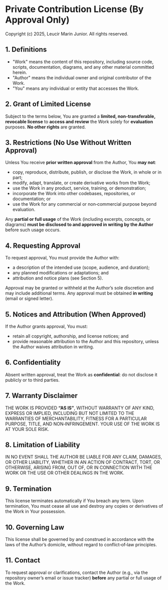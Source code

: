 # Private Contribution License (By Approval Only)

Copyright (c) 2025, Leucir Marin Junior. All rights reserved.

## 1. Definitions
- "Work" means the content of this repository, including source code, scripts, documentation, diagrams, and any other material committed herein.
- "Author" means the individual owner and original contributor of the Work.
- "You" means any individual or entity that accesses the Work.

## 2. Grant of Limited License
Subject to the terms below, You are granted a **limited, non‑transferable, revocable license** to **access and review** the Work solely for **evaluation** purposes. **No other rights** are granted.

## 3. Restrictions (No Use Without Written Approval)
Unless You receive **prior written approval** from the Author, You **may not**:
- copy, reproduce, distribute, publish, or disclose the Work, in whole or in part;
- modify, adapt, translate, or create derivative works from the Work;
- use the Work in any product, service, training, or demonstration;
- incorporate the Work into other codebases, repositories, or documentation; or
- use the Work for any commercial or non‑commercial purpose beyond evaluation.

Any **partial or full usage** of the Work (including excerpts, concepts, or diagrams) **must be disclosed to and approved in writing by the Author** before such usage occurs.

## 4. Requesting Approval
To request approval, You must provide the Author with:
- a description of the intended use (scope, audience, and duration);
- any planned modifications or adaptations; and
- attribution and notice plans (see Section 5).

Approval may be granted or withheld at the Author’s sole discretion and may include additional terms. Any approval must be obtained **in writing** (email or signed letter).

## 5. Notices and Attribution (When Approved)
If the Author grants approval, You must:
- retain all copyright, authorship, and license notices; and
- provide reasonable attribution to the Author and this repository, unless the Author waives attribution in writing.

## 6. Confidentiality
Absent written approval, treat the Work as **confidential**: do not disclose it publicly or to third parties.

## 7. Warranty Disclaimer
THE WORK IS PROVIDED **“AS IS”**, WITHOUT WARRANTY OF ANY KIND, EXPRESS OR IMPLIED, INCLUDING BUT NOT LIMITED TO THE WARRANTIES OF MERCHANTABILITY, FITNESS FOR A PARTICULAR PURPOSE, TITLE, AND NON‑INFRINGEMENT. YOUR USE OF THE WORK IS AT YOUR SOLE RISK.

## 8. Limitation of Liability
IN NO EVENT SHALL THE AUTHOR BE LIABLE FOR ANY CLAIM, DAMAGES, OR OTHER LIABILITY, WHETHER IN AN ACTION OF CONTRACT, TORT, OR OTHERWISE, ARISING FROM, OUT OF, OR IN CONNECTION WITH THE WORK OR THE USE OR OTHER DEALINGS IN THE WORK.

## 9. Termination
This license terminates automatically if You breach any term. Upon termination, You must cease all use and destroy any copies or derivatives of the Work in Your possession.

## 10. Governing Law
This license shall be governed by and construed in accordance with the laws of the Author’s domicile, without regard to conflict‑of‑law principles.

## 11. Contact
To request approval or clarifications, contact the Author (e.g., via the repository owner’s email or issue tracker) **before** any partial or full usage of the Work.

